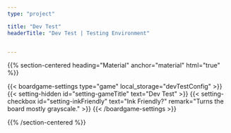 ```yaml
---
type: "project"

title: "Dev Test"
headerTitle: "Dev Test | Testing Environment"


---
```


{{% section-centered heading="Material" anchor="material" html="true" %}}

{{< boardgame-settings type="game" local_storage="devTestConfig" >}}
	{{< setting-hidden id="setting-gameTitle" text="Dev Test" >}}
  {{< setting-checkbox id="setting-inkFriendly" text="Ink Friendly?" remark="Turns the board mostly grayscale." >}}
{{< /boardgame-settings >}}

{{% /section-centered %}}